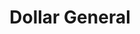 ---
title: "Dollar General"
url: /philadelphia/dollar-general-lindbergh-boulevard/
shop: variety store
---